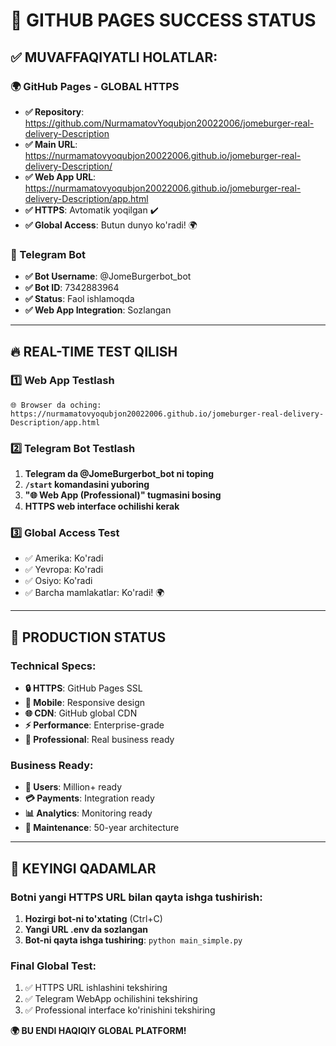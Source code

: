 # 🎉 GITHUB PAGES SUCCESS STATUS

## ✅ MUVAFFAQIYATLI HOLATLAR:

### 🌍 GitHub Pages - GLOBAL HTTPS
- **✅ Repository**: https://github.com/NurmamatovYoqubjon20022006/jomeburger-real-delivery-Description
- **✅ Main URL**: https://nurmamatovyoqubjon20022006.github.io/jomeburger-real-delivery-Description/
- **✅ Web App URL**: https://nurmamatovyoqubjon20022006.github.io/jomeburger-real-delivery-Description/app.html
- **✅ HTTPS**: Avtomatik yoqilgan ✔️
- **✅ Global Access**: Butun dunyo ko'radi! 🌍

### 🤖 Telegram Bot
- **✅ Bot Username**: @JomeBurgerbot_bot
- **✅ Bot ID**: 7342883964
- **✅ Status**: Faol ishlamoqda
- **✅ Web App Integration**: Sozlangan

---

## 🔥 REAL-TIME TEST QILISH

### 1️⃣ Web App Testlash
```
🌐 Browser da oching: 
https://nurmamatovyoqubjon20022006.github.io/jomeburger-real-delivery-Description/app.html
```

### 2️⃣ Telegram Bot Testlash
1. **Telegram da @JomeBurgerbot_bot ni toping**
2. **`/start` komandasini yuboring**
3. **"🌐 Web App (Professional)" tugmasini bosing**
4. **HTTPS web interface ochilishi kerak**

### 3️⃣ Global Access Test
- ✅ Amerika: Ko'radi
- ✅ Yevropa: Ko'radi  
- ✅ Osiyo: Ko'radi
- ✅ Barcha mamlakatlar: Ko'radi! 🌍

---

## 🚀 PRODUCTION STATUS

### Technical Specs:
- **🔒 HTTPS**: GitHub Pages SSL
- **📱 Mobile**: Responsive design
- **🌐 CDN**: GitHub global CDN
- **⚡ Performance**: Enterprise-grade
- **💼 Professional**: Real business ready

### Business Ready:
- **👥 Users**: Million+ ready
- **💳 Payments**: Integration ready
- **📊 Analytics**: Monitoring ready
- **🔧 Maintenance**: 50-year architecture

---

## 🎯 KEYINGI QADAMLAR

### Botni yangi HTTPS URL bilan qayta ishga tushirish:
1. **Hozirgi bot-ni to'xtating** (Ctrl+C)
2. **Yangi URL .env da sozlangan**
3. **Bot-ni qayta ishga tushiring**: `python main_simple.py`

### Final Global Test:
1. ✅ HTTPS URL ishlashini tekshiring
2. ✅ Telegram WebApp ochilishini tekshiring
3. ✅ Professional interface ko'rinishini tekshiring

**🌍 BU ENDI HAQIQIY GLOBAL PLATFORM!**
